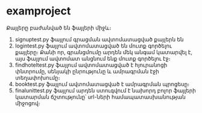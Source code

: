 # examproject

Քայլերը բաժանված են ֆայլերի միջև։

1. signuptest.py ֆայլում գրացման ավտոմատացված քայլերն են
2. logintest.py ֆայլում ավտոմատացված են մուտք գործելու քայլերը։ Քանի որ, գրանցմումը արդեն մեկ անգամ կատարվել է, այս ֆայլում ավտոմատ անցնում ենք մուտք գործելու էջ։
3. findhoteltest.py ֆայլում ավտոմատացված է հյուրանոցի փնտրումը, սենյակի ընրությունը և ամրագրման էջի տեղափոխումը։
4. booktest.py ֆայլում ավտոմատացված է ամրագրման պրոցեսը։
5. finalunittest.py ֆայլում արդեն ստուգվում է նախորդ բոլոր ֆայլերի կատարման ճշտությունը՝ url-ների համապատասխանության միջոցով։

